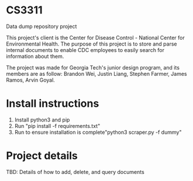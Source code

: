 # CS3311
Data dump repository project

This project's client is the Center for Disease Control - National Center for Environmental Health. The purpose of this project is to store and parse internal documents to enable CDC employees to easily search for information about them.

The project was made for Georgia Tech's junior design program, and its members are as follow: Brandon Wei, Justin Liang, Stephen Farmer, James Ramos, Arvin Goyal.

# Install instructions

1. Install python3 and pip
2. Run "pip install -f requirements.txt"
3. Run to ensure installation is complete"python3 scraper.py -f dummy"

# Project details

TBD: Details of how to add, delete, and query documents
